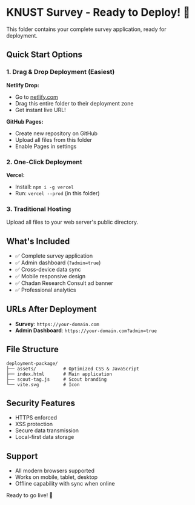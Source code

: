 # KNUST Survey - Ready to Deploy! 🚀

This folder contains your complete survey application, ready for deployment.

## Quick Start Options

### 1. Drag & Drop Deployment (Easiest)
**Netlify Drop:**
- Go to [netlify.com](https://netlify.com)
- Drag this entire folder to their deployment zone
- Get instant live URL!

**GitHub Pages:**
- Create new repository on GitHub
- Upload all files from this folder
- Enable Pages in settings

### 2. One-Click Deployment
**Vercel:**
- Install: `npm i -g vercel`
- Run: `vercel --prod` (in this folder)

### 3. Traditional Hosting
Upload all files to your web server's public directory.

## What's Included
- ✅ Complete survey application
- ✅ Admin dashboard (`?admin=true`)
- ✅ Cross-device data sync
- ✅ Mobile responsive design
- ✅ Chadan Research Consult ad banner
- ✅ Professional analytics

## URLs After Deployment
- **Survey**: `https://your-domain.com`
- **Admin Dashboard**: `https://your-domain.com?admin=true`

## File Structure
```
deployment-package/
├── assets/          # Optimized CSS & JavaScript
├── index.html       # Main application
├── scout-tag.js     # Scout branding
└── vite.svg         # Icon
```

## Security Features
- HTTPS enforced
- XSS protection
- Secure data transmission
- Local-first data storage

## Support
- All modern browsers supported
- Works on mobile, tablet, desktop
- Offline capability with sync when online

Ready to go live! 🎉